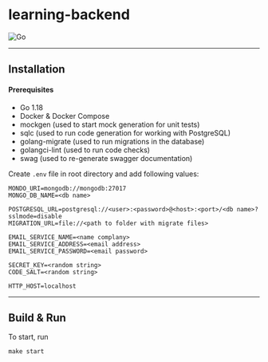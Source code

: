 # learning-backend

![Go](https://img.shields.io/static/v1?label=GO&message=v1.18&color=blue)

---

## Installation

#### Prerequisites

- Go 1.18
- Docker & Docker Compose
- mockgen (used to start mock generation for unit tests)
- sqlc (used to run code generation for working with PostgreSQL)
- golang-migrate (used to run migrations in the database)
- golangci-lint (used to run code checks)
- swag (used to re-generate swagger documentation)

Create `.env` file in root directory and add following values:

```
MONDO_URI=mongodb://mongodb:27017
MONGO_DB_NAME=<db name>

POSTGRESQL_URL=postgresql://<user>:<password>@<host>:<port>/<db name>?sslmode=disable
MIGRATION_URL=file://<path to folder with migrate files>

EMAIL_SERVICE_NAME=<name complany>
EMAIL_SERVICE_ADDRESS=<email address>
EMAIL_SERVICE_PASSWORD=<email password>

SECRET_KEY=<random string>
CODE_SALT=<random string>

HTTP_HOST=localhost
```

---

## Build & Run

To start, run

```
make start
```